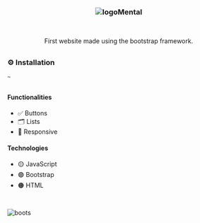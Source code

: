 ### <p align='center'> ![logoMental](https://github.com/fabioVitorio/app/assets/109548564/efd92611-26ee-4789-a991-5395155c7e7f) </p>
<br>
<p align='center'> First website made using the bootstrap framework. <br></p>

##
### ⚙️ Installation
```bash
~
```
##
#### Functionalities
- ✅ Buttons <br>
- 🗂️ Lists <br>
- 📱 Responsive <br>
 #### Technologies
- 🟡 JavaScript <br>
- 🟣 Bootstrap <br>
- 🟠 HTML <br>
  
#
  
![boots](https://user-images.githubusercontent.com/109548564/196008301-26009d08-e81d-4f1b-bfb8-a187397ffe0e.PNG)
